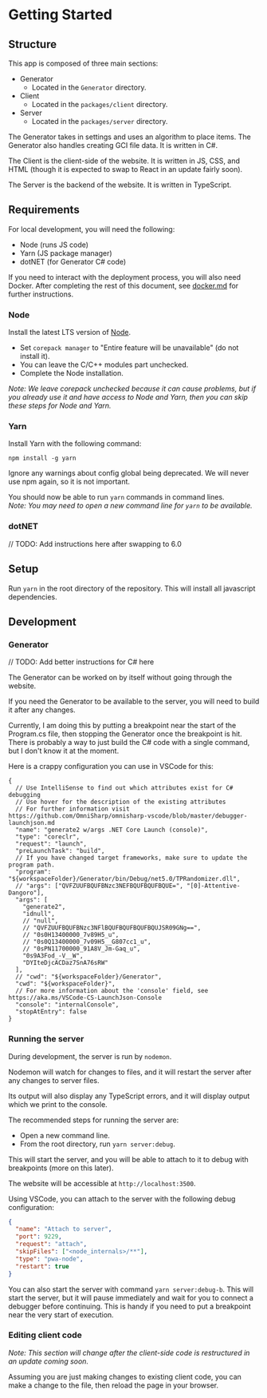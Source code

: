 # Getting Started

## Structure

This app is composed of three main sections:

- Generator
  - Located in the `Generator` directory.
- Client
  - Located in the `packages/client` directory.
- Server
  - Located in the `packages/server` directory.

The Generator takes in settings and uses an algorithm to place items.
The Generator also handles creating GCI file data.
It is written in C#.

The Client is the client-side of the website.
It is written in JS, CSS, and HTML (though it is expected to swap to React in an update fairly soon).

The Server is the backend of the website.
It is written in TypeScript.

## Requirements

For local development, you will need the following:

- Node (runs JS code)
- Yarn (JS package manager)
- dotNET (for Generator C# code)

If you need to interact with the deployment process, you will also need Docker.
After completing the rest of this document, see [docker.md](./docker.md) for further instructions.

### Node

Install the latest LTS version of [Node](https://nodejs.org/en/).

- Set `corepack manager` to "Entire feature will be unavailable" (do not install it).
- You can leave the C/C++ modules part unchecked.
- Complete the Node installation.

_Note: We leave corepack unchecked because it can cause problems, but if you already use it and have access to Node and Yarn, then you can skip these steps for Node and Yarn._

### Yarn

Install Yarn with the following command:

`npm install -g yarn`

Ignore any warnings about config global being deprecated.
We will never use npm again, so it is not important.

You should now be able to run `yarn` commands in command lines.<br>
_Note: You may need to open a new command line for `yarn` to be available._

### dotNET

// TODO: Add instructions here after swapping to 6.0

## Setup

Run `yarn` in the root directory of the repository.
This will install all javascript dependencies.

## Development

### Generator

// TODO: Add better instructions for C# here

The Generator can be worked on by itself without going through the website.

If you need the Generator to be available to the server, you will need to build it after any changes.

Currently, I am doing this by putting a breakpoint near the start of the Program.cs file, then stopping the Generator once the breakpoint is hit.
There is probably a way to just build the C# code with a single command, but I don't know it at the moment.

Here is a crappy configuration you can use in VSCode for this:

```jsonc
{
  // Use IntelliSense to find out which attributes exist for C# debugging
  // Use hover for the description of the existing attributes
  // For further information visit https://github.com/OmniSharp/omnisharp-vscode/blob/master/debugger-launchjson.md
  "name": "generate2 w/args .NET Core Launch (console)",
  "type": "coreclr",
  "request": "launch",
  "preLaunchTask": "build",
  // If you have changed target frameworks, make sure to update the program path.
  "program": "${workspaceFolder}/Generator/bin/Debug/net5.0/TPRandomizer.dll",
  // "args": ["QVFZUUFBQUFBNzc3NEFBQUFBQUFBQUE=", "[0]-Attentive-Dangoro"],
  "args": [
    "generate2",
    "idnull",
    // "null",
    // "QVFZUUFBQUFBNzc3NFlBQUFBQUFBQUFBQUJSR09GNg==",
    // "0s0H13400000_7v89H5_u",
    // "0s0Q13400000_7v09H5__G807cc1_u",
    // "0sPN11700000_91A8V_Jm-Gaq_u",
    "0s9A3Fod_-V__W",
    "DYIteDjcACDaz7SnA76sRW"
  ],
  // "cwd": "${workspaceFolder}/Generator",
  "cwd": "${workspaceFolder}",
  // For more information about the 'console' field, see https://aka.ms/VSCode-CS-LaunchJson-Console
  "console": "internalConsole",
  "stopAtEntry": false
}
```

### Running the server

During development, the server is run by `nodemon`.

Nodemon will watch for changes to files, and it will restart the server after any changes to server files.

Its output will also display any TypeScript errors, and it will display output which we print to the console.

The recommended steps for running the server are:

- Open a new command line.
- From the root directory, run `yarn server:debug`.

This will start the server, and you will be able to attach to it to debug with breakpoints (more on this later).

The website will be accessible at `http://localhost:3500`.

Using VSCode, you can attach to the server with the following debug configuration:

```json
{
  "name": "Attach to server",
  "port": 9229,
  "request": "attach",
  "skipFiles": ["<node_internals>/**"],
  "type": "pwa-node",
  "restart": true
}
```

You can also start the server with command `yarn server:debug-b`.
This will start the server, but it will pause immediately and wait for you to connect a debugger before continuing.
This is handy if you need to put a breakpoint near the very start of execution.

### Editing client code

_Note: This section will change after the client-side code is restructured in an update coming soon._

Assuming you are just making changes to existing client code, you can make a change to the file, then reload the page in your browser.
